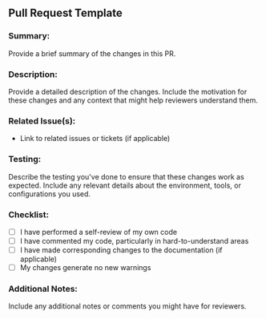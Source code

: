 ## Pull Request Template

### Summary:

Provide a brief summary of the changes in this PR.

### Description:

Provide a detailed description of the changes. Include the motivation for these changes and any context that might help reviewers understand them.

### Related Issue(s):

- Link to related issues or tickets (if applicable)

### Testing:

Describe the testing you've done to ensure that these changes work as expected. Include any relevant details about the environment, tools, or configurations you used.

### Checklist:

- [ ] I have performed a self-review of my own code
- [ ] I have commented my code, particularly in hard-to-understand areas
- [ ] I have made corresponding changes to the documentation (if applicable)
- [ ] My changes generate no new warnings

### Additional Notes:

Include any additional notes or comments you might have for reviewers.
